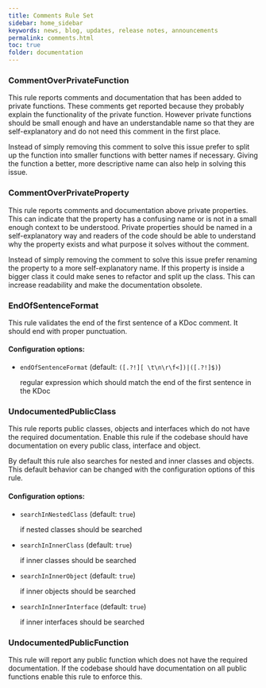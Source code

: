 ```yaml
---
title: Comments Rule Set
sidebar: home_sidebar
keywords: news, blog, updates, release notes, announcements
permalink: comments.html
toc: true
folder: documentation
---
```


### CommentOverPrivateFunction

This rule reports comments and documentation that has been added to private functions. These comments get reported
because they probably explain the functionality of the private function. However private functions should be small
enough and have an understandable name so that they are self-explanatory and do not need this comment in the first
place.

Instead of simply removing this comment to solve this issue prefer to split up the function into smaller functions
with better names if necessary. Giving the function a better, more descriptive name can also help in
solving this issue.

### CommentOverPrivateProperty

This rule reports comments and documentation above private properties. This can indicate that the property has a
confusing name or is not in a small enough context to be understood.
Private properties should be named in a self-explanatory way and readers of the code should be able to understand
why the property exists and what purpose it solves without the comment.

Instead of simply removing the comment to solve this issue prefer renaming the property to a more self-explanatory
name. If this property is inside a bigger class it could make senes to refactor and split up the class. This can
increase readability and make the documentation obsolete.

### EndOfSentenceFormat

This rule validates the end of the first sentence of a KDoc comment. It should end with proper punctuation.

#### Configuration options:

* `endOfSentenceFormat` (default: `([.?!][ \t\n\r\f<])|([.?!]$)`)

   regular expression which should match the end of the first sentence in the KDoc

### UndocumentedPublicClass

This rule reports public classes, objects and interfaces which do not have the required documentation.
Enable this rule if the codebase should have documentation on every public class, interface and object.

By default this rule also searches for nested and inner classes and objects. This default behavior can be changed
with the configuration options of this rule.

#### Configuration options:

* `searchInNestedClass` (default: `true`)

   if nested classes should be searched

* `searchInInnerClass` (default: `true`)

   if inner classes should be searched

* `searchInInnerObject` (default: `true`)

   if inner objects should be searched

* `searchInInnerInterface` (default: `true`)

   if inner interfaces should be searched

### UndocumentedPublicFunction

This rule will report any public function which does not have the required documentation.
If the codebase should have documentation on all public functions enable this rule to enforce this.
